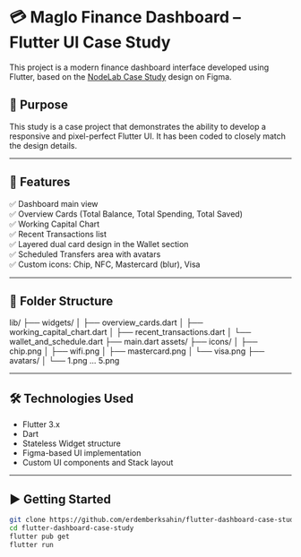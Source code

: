 # 💳 Maglo Finance Dashboard – Flutter UI Case Study

This project is a modern finance dashboard interface developed using Flutter, based on the [NodeLab Case Study](https://www.figma.com/design/JuY4rTmTQtqx75xczmmObw/React-Dev-%C2%B7-Case-Study-NodeLab) design on Figma.

## 🎯 Purpose

This study is a case project that demonstrates the ability to develop a responsive and pixel-perfect Flutter UI. It has been coded to closely match the design details.

---

## 🧩 Features

✅ Dashboard main view  
✅ Overview Cards (Total Balance, Total Spending, Total Saved)  
✅ Working Capital Chart  
✅ Recent Transactions list  
✅ Layered dual card design in the Wallet section  
✅ Scheduled Transfers area with avatars  
✅ Custom icons: Chip, NFC, Mastercard (blur), Visa

---

## 📁 Folder Structure
lib/
├── widgets/
│   ├── overview_cards.dart
│   ├── working_capital_chart.dart
│   ├── recent_transactions.dart
│   └── wallet_and_schedule.dart
├── main.dart
assets/
├── icons/
│   ├── chip.png
│   ├── wifi.png
│   ├── mastercard.png
│   └── visa.png
├── avatars/
│   └── 1.png ... 5.png

---

## 🛠️ Technologies Used

- Flutter 3.x  
- Dart  
- Stateless Widget structure  
- Figma-based UI implementation  
- Custom UI components and Stack layout

---

## ▶️ Getting Started

```bash
git clone https://github.com/erdemberksahin/flutter-dashboard-case-study.git
cd flutter-dashboard-case-study
flutter pub get
flutter run
```
